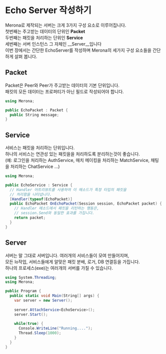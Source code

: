 Echo Server 작성하기
====

Merona로 제작되는 서버는 크게 3가지 구성 요소로 이루어집니다.<br>
첫번째는 주고받는 데이터의 단위인 __Packet__<br>
두번째는 패킷을 처리하는 단위인 __Service__<br>
세번째는 서버 인스턴스 그 자체인 __Server__입니다<br>
이번 장에서는 간단한 EchoServer를 작성하며 Merona의 세가지 구성 요소들을 간단하게 살펴 봅니다.

Packet
----
Packet은 Peer와 Peer가 주고받는 데이터의 기본 단위입니다.<br>
패킷의 모든 데이터는 프로퍼티가 아닌 필드로 작성되어야 합니다.
```c#
using Merona;

public EchoPacket : Packet {
  public String message;  
}
```

Service
----
서비스는 패킷을 처리하는 단위입니다.<br>
하나의 서비스는 연관성 있는 패킷을을 처리하도록 분리하는것이 좋습니다.<br>
(예: 로그인을 처리하는 AuthService, 매치 메이킹을 처리하는 MatchService, 채팅을 처리하는 ChatService ...)
```c#
using Merona;

public EchoService : Service {
  // Handler 어트리뷰트를 사용하여 이 메소드가 특정 타입의 패킷을
  // 처리함을 나타냅니다.
  [Handler(typeof(EchoPacket)]
  public EchoPacket OnEchoPacket(Session session, EchoPacket packet) {
    // Handler 메소드에서 패킷을 리턴하는 행동은,
    // session.Send와 동일한 효과를 가집니다.
    return packet;
  }
}
```

Server
----
서버는 말 그대로 서버입니다. 여러개의 서비스들이 모여 만들어지며,<br>
모든 Io작업, 서비스들에게 알맞은 패킷 분배, 로거, DB 연결등을 가집니다.<br>
하나의 프로세스(exe)는 여러개의 서버를 가질 수 있습니다.
```c#
using System.Threading;
using Merona;

public Program {
  public static void Main(String[] args) {
    var server = new Server();
    
    server.AttachService<EchoService>();
    server.Start();
    
    while(true) {
      Console.WriteLine("Running....");
      Thread.Sleep(1000);
    }
  }
}
```
